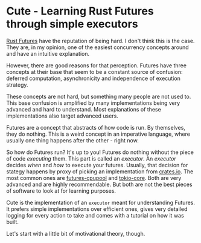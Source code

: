 # Cute - Learning Rust Futures through simple executors 

[Rust Futures][futures] have the reputation of being hard. I don't think this is the case. They are, in my opinion, one of the easiest concurrency concepts around and have an intuitive explanation.

However, there are good reasons for that perception. Futures have three concepts at their base that seem to be a constant source of confusion: deferred computation, asynchronicity and independence of execution strategy.

These concepts are not hard, but something many people are not used to. This base confusion is amplified by many implementations being very advanced and hard to understand. Most explanations of these implementations also target advanced users.

Futures are a concept that abstracts of how code is run. By themselves, they do nothing. This is a weird concept in an imperative language, where usually one thing happens after the other - right now.

So how do Futures run? It's up to you! Futures do nothing without the piece of code _executing_ them. This part is called an _executor_. An _executor_ decides _when_ and _how_ to execute your futures.
Usually, that decision for stategy happens by proxy of picking an implementation from [crates.io][crates]. The most common ones are [futures-cpupool][cpupool] and [tokio-core][tokio]. Both are very advanced and are highly recommendable. But both are not the best pieces of software to look at for learning purposes.

Cute is the implementation of an `executor` meant for understanding Futures. It prefers simple implementations over efficient ones, gives very detailed logging for every action to take and comes with a tutorial on how it was built.

Let's start with a little bit of motivational theory, though.

[crates]: https://crates.io
[cpupool]: https://docs.rs/futures-cpupool/0.1/futures_cpupool/
[tokio]: https://tokio.rs/
[futures]: https://docs.rs/futures/0.1/futures/